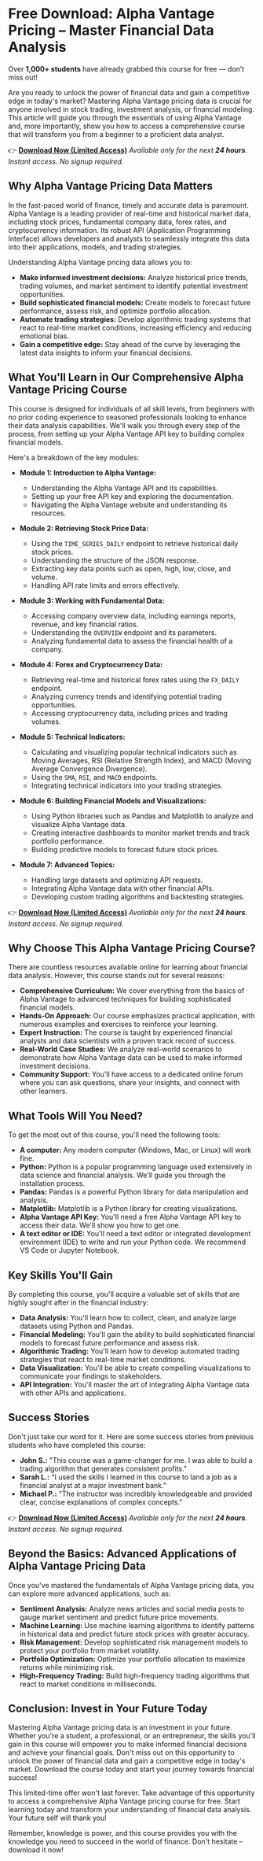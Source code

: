 # Free Download: Alpha Vantage Pricing – Master Financial Data Analysis

Over **1,000+ students** have already grabbed this course for free — don’t miss out!

Are you ready to unlock the power of financial data and gain a competitive edge in today's market? Mastering Alpha Vantage pricing data is crucial for anyone involved in stock trading, investment analysis, or financial modeling. This article will guide you through the essentials of using Alpha Vantage and, more importantly, show you how to access a comprehensive course that will transform you from a beginner to a proficient data analyst.

👉 [**Download Now (Limited Access)**](https://udemywork.com/alpha-vantage-pricing)
_Available only for the next **24 hours**. Instant access. No signup required._

## Why Alpha Vantage Pricing Data Matters

In the fast-paced world of finance, timely and accurate data is paramount. Alpha Vantage is a leading provider of real-time and historical market data, including stock prices, fundamental company data, forex rates, and cryptocurrency information. Its robust API (Application Programming Interface) allows developers and analysts to seamlessly integrate this data into their applications, models, and trading strategies.

Understanding Alpha Vantage pricing data allows you to:

*   **Make informed investment decisions:** Analyze historical price trends, trading volumes, and market sentiment to identify potential investment opportunities.
*   **Build sophisticated financial models:** Create models to forecast future performance, assess risk, and optimize portfolio allocation.
*   **Automate trading strategies:** Develop algorithmic trading systems that react to real-time market conditions, increasing efficiency and reducing emotional bias.
*   **Gain a competitive edge:** Stay ahead of the curve by leveraging the latest data insights to inform your financial decisions.

## What You'll Learn in Our Comprehensive Alpha Vantage Pricing Course

This course is designed for individuals of all skill levels, from beginners with no prior coding experience to seasoned professionals looking to enhance their data analysis capabilities. We'll walk you through every step of the process, from setting up your Alpha Vantage API key to building complex financial models.

Here's a breakdown of the key modules:

*   **Module 1: Introduction to Alpha Vantage:**
    *   Understanding the Alpha Vantage API and its capabilities.
    *   Setting up your free API key and exploring the documentation.
    *   Navigating the Alpha Vantage website and understanding its resources.

*   **Module 2: Retrieving Stock Price Data:**
    *   Using the `TIME_SERIES_DAILY` endpoint to retrieve historical daily stock prices.
    *   Understanding the structure of the JSON response.
    *   Extracting key data points such as open, high, low, close, and volume.
    *   Handling API rate limits and errors effectively.

*   **Module 3: Working with Fundamental Data:**
    *   Accessing company overview data, including earnings reports, revenue, and key financial ratios.
    *   Understanding the `OVERVIEW` endpoint and its parameters.
    *   Analyzing fundamental data to assess the financial health of a company.

*   **Module 4: Forex and Cryptocurrency Data:**
    *   Retrieving real-time and historical forex rates using the `FX_DAILY` endpoint.
    *   Analyzing currency trends and identifying potential trading opportunities.
    *   Accessing cryptocurrency data, including prices and trading volumes.

*   **Module 5: Technical Indicators:**
    *   Calculating and visualizing popular technical indicators such as Moving Averages, RSI (Relative Strength Index), and MACD (Moving Average Convergence Divergence).
    *   Using the `SMA`, `RSI`, and `MACD` endpoints.
    *   Integrating technical indicators into your trading strategies.

*   **Module 6: Building Financial Models and Visualizations:**
    *   Using Python libraries such as Pandas and Matplotlib to analyze and visualize Alpha Vantage data.
    *   Creating interactive dashboards to monitor market trends and track portfolio performance.
    *   Building predictive models to forecast future stock prices.

*   **Module 7: Advanced Topics:**
    *   Handling large datasets and optimizing API requests.
    *   Integrating Alpha Vantage data with other financial APIs.
    *   Developing custom trading algorithms and backtesting strategies.

👉 [**Download Now (Limited Access)**](https://udemywork.com/alpha-vantage-pricing)
_Available only for the next **24 hours**. Instant access. No signup required._

## Why Choose This Alpha Vantage Pricing Course?

There are countless resources available online for learning about financial data analysis. However, this course stands out for several reasons:

*   **Comprehensive Curriculum:** We cover everything from the basics of Alpha Vantage to advanced techniques for building sophisticated financial models.
*   **Hands-On Approach:** Our course emphasizes practical application, with numerous examples and exercises to reinforce your learning.
*   **Expert Instruction:** The course is taught by experienced financial analysts and data scientists with a proven track record of success.
*   **Real-World Case Studies:** We analyze real-world scenarios to demonstrate how Alpha Vantage data can be used to make informed investment decisions.
*   **Community Support:** You'll have access to a dedicated online forum where you can ask questions, share your insights, and connect with other learners.

## What Tools Will You Need?

To get the most out of this course, you'll need the following tools:

*   **A computer:** Any modern computer (Windows, Mac, or Linux) will work fine.
*   **Python:** Python is a popular programming language used extensively in data science and financial analysis. We'll guide you through the installation process.
*   **Pandas:** Pandas is a powerful Python library for data manipulation and analysis.
*   **Matplotlib:** Matplotlib is a Python library for creating visualizations.
*   **Alpha Vantage API Key:** You'll need a free Alpha Vantage API key to access their data. We'll show you how to get one.
*   **A text editor or IDE:** You'll need a text editor or integrated development environment (IDE) to write and run your Python code. We recommend VS Code or Jupyter Notebook.

## Key Skills You'll Gain

By completing this course, you'll acquire a valuable set of skills that are highly sought after in the financial industry:

*   **Data Analysis:** You'll learn how to collect, clean, and analyze large datasets using Python and Pandas.
*   **Financial Modeling:** You'll gain the ability to build sophisticated financial models to forecast future performance and assess risk.
*   **Algorithmic Trading:** You'll learn how to develop automated trading strategies that react to real-time market conditions.
*   **Data Visualization:** You'll be able to create compelling visualizations to communicate your findings to stakeholders.
*   **API Integration:** You'll master the art of integrating Alpha Vantage data with other APIs and applications.

## Success Stories

Don't just take our word for it. Here are some success stories from previous students who have completed this course:

*   **John S.:** "This course was a game-changer for me. I was able to build a trading algorithm that generates consistent profits."
*   **Sarah L.:** "I used the skills I learned in this course to land a job as a financial analyst at a major investment bank."
*   **Michael P.:** "The instructor was incredibly knowledgeable and provided clear, concise explanations of complex concepts."

👉 [**Download Now (Limited Access)**](https://udemywork.com/alpha-vantage-pricing)
_Available only for the next **24 hours**. Instant access. No signup required._

## Beyond the Basics: Advanced Applications of Alpha Vantage Pricing Data

Once you've mastered the fundamentals of Alpha Vantage pricing data, you can explore more advanced applications, such as:

*   **Sentiment Analysis:** Analyze news articles and social media posts to gauge market sentiment and predict future price movements.
*   **Machine Learning:** Use machine learning algorithms to identify patterns in historical data and predict future stock prices with greater accuracy.
*   **Risk Management:** Develop sophisticated risk management models to protect your portfolio from market volatility.
*   **Portfolio Optimization:** Optimize your portfolio allocation to maximize returns while minimizing risk.
*   **High-Frequency Trading:** Build high-frequency trading algorithms that react to market conditions in milliseconds.

## Conclusion: Invest in Your Future Today

Mastering Alpha Vantage pricing data is an investment in your future. Whether you're a student, a professional, or an entrepreneur, the skills you'll gain in this course will empower you to make informed financial decisions and achieve your financial goals. Don't miss out on this opportunity to unlock the power of financial data and gain a competitive edge in today's market. Download the course today and start your journey towards financial success!

This limited-time offer won't last forever. Take advantage of this opportunity to access a comprehensive Alpha Vantage pricing course for free. Start learning today and transform your understanding of financial data analysis. Your future self will thank you!

Remember, knowledge is power, and this course provides you with the knowledge you need to succeed in the world of finance. Don't hesitate – download it now!
